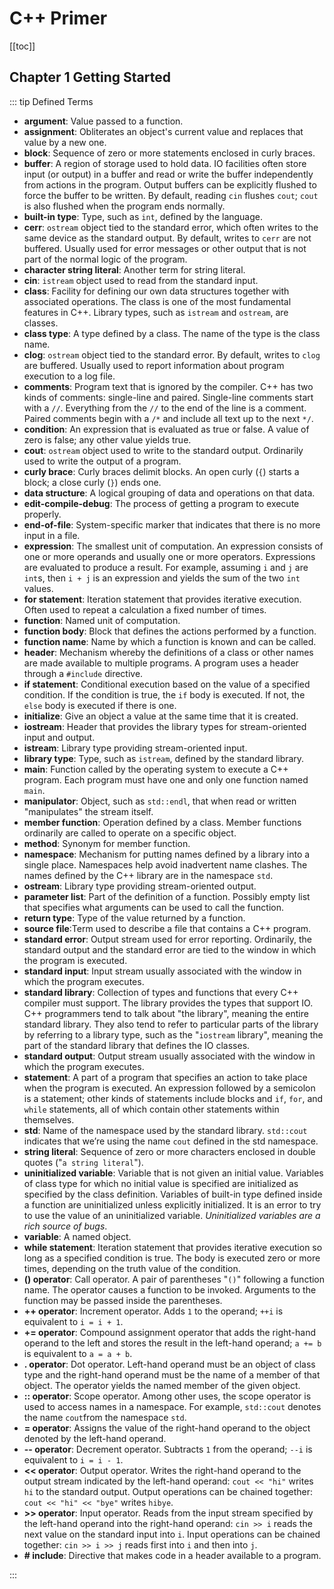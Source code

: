 # C++ Primer

[[toc]]

## Chapter 1 Getting Started

<!-- TODO: Add more contents of CH1 -->

::: tip  Defined Terms

- __argument__: Value passed to a function.
- __assignment__: Obliterates an object's current value and replaces that value by a new one.
- __block__: Sequence of zero or more statements enclosed in curly braces.
- __buffer__: A region of storage used to hold data. IO facilities often store input (or output) in a buffer and read or write the buffer independently from actions in the program. Output buffers can be explicitly flushed to force the buffer to be written. By default, reading `cin` flushes `cout`; `cout` is also flushed when the program ends normally.
- __built-in type__: Type, such as `int`, defined by the language.
- __cerr__: `ostream` object tied to the standard error, which often writes to the same device as the standard output. By default, writes to `cerr` are not buffered. Usually used for error messages or other output that is not part of the normal logic of the program.
- __character string literal__: Another term for string literal.
- __cin__: `istream` object used to read from the standard input.
- __class__: Facility for defining our own data structures together with associated operations. The class is one of the most fundamental features in C++. Library types, such as `istream` and `ostream`, are classes.
- __class type__: A type defined by a class. The name of the type is the class name.
- __clog__: `ostream` object tied to the standard error. By default, writes to `clog` are buffered. Usually used to report information about program execution to a log file.
- __comments__: Program text that is ignored by the compiler. C++ has two kinds of comments: single-line and paired. Single-line comments start with a `//`. Everything from the `//` to the end of the line is a comment. Paired comments begin with a `/*` and include all text up to the next `*/`.
- __condition__: An expression that is evaluated as true or false. A value of zero is false; any other value yields true.
- __cout__: `ostream` object used to write to the standard output. Ordinarily used to write the output of a program.
- __curly brace__: Curly braces delimit blocks. An open curly (`{`) starts a block; a close curly (`}`) ends one.
- __data structure__: A logical grouping of data and operations on that data.
- __edit-compile-debug__: The process of getting a program to execute properly.
- __end-of-file__: System-specific marker that indicates that there is no more input in a file.
- __expression__: The smallest unit of computation. An expression consists of one or more operands and usually one or more operators. Expressions are evaluated to produce a result. For example, assuming `i` and `j` are `int`s, then `i + j` is an expression and yields the sum of the two `int` values.
- __for statement__: Iteration statement that provides iterative execution. Often used to repeat a calculation a fixed number of times.
- __function__: Named unit of computation.
- __function body__: Block that defines the actions performed by a function.
- __function name__: Name by which a function is known and can be called.
- __header__: Mechanism whereby the definitions of a class or other names are made available to multiple programs. A program uses a header through a `#include` directive.
- __if statement__: Conditional execution based on the value of a specified condition. If the condition is true, the `if` body is executed. If not, the `else` body is executed if there is one.
- __initialize__: Give an object a value at the same time that it is created.
- __iostream__: Header that provides the library types for stream-oriented input and output.
- __istream__: Library type providing stream-oriented input.
- __library type__: Type, such as `istream`, defined by the standard library.
- __main__: Function called by the operating system to execute a C++ program. Each program must have one and only one function named `main`.
- __manipulator__: Object, such as `std::endl`, that when read or written "manipulates" the stream itself.
- __member function__: Operation defined by a class. Member functions ordinarily are called to operate on a specific object.
- __method__: Synonym for member function.
- __namespace__: Mechanism for putting names defined by a library into a single place. Namespaces help avoid inadvertent name clashes. The names defined by the C++ library are in the namespace `std`.
- __ostream__: Library type providing stream-oriented output.
- __parameter list__: Part of the definition of a function. Possibly empty list that specifies what arguments can be used to call the function.
- __return type__: Type of the value returned by a function.
- __source file__:Term used to describe a file that contains a C++ program.
- __standard error__: Output stream used for error reporting. Ordinarily, the standard output and the standard error are tied to the window in which the program is executed.
- __standard input__: Input stream usually associated with the window in which the program executes.
- __standard library__: Collection of types and functions that every C++ compiler must support. The library provides the types that support IO. C++ programmers tend to talk about "the library", meaning the entire standard library. They also tend to refer to particular parts of the library by referring to a library type, such as the "`iostream` library", meaning the part of the standard library that defines the IO classes.
- __standard output__: Output stream usually associated with the window in which the program executes.
- __statement__: A part of a program that specifies an action to take place when the program is executed. An expression followed by a semicolon is a statement; other kinds of statements include blocks and `if`, `for`, and `while` statements, all of which contain other statements within themselves.
- __std__: Name of the namespace used by the standard library. `std::cout` indicates that we’re using the name `cout` defined in the std namespace.
- __string literal__: Sequence of zero or more characters enclosed in double quotes ("`a string literal`").
- __uninitialized variable__: Variable that is not given an initial value. Variables of class type for which no initial value is specified are initialized as specified by the class definition. Variables of built-in type defined inside a function are uninitialized unless explicitly initialized. It is an error to try to use the value of an uninitialized variable. _Uninitialized variables are a rich source of bugs_.
- __variable__: A named object.
- __while statement__: Iteration statement that provides iterative execution so long as a specified condition is true. The body is executed zero or more times, depending on the truth value of the condition.
- __() operator__: Call operator. A pair of parentheses "`()`" following a function name. The operator causes a function to be invoked. Arguments to the function may be passed inside the parentheses.
- __++ operator__: Increment operator. Adds `1` to the operand; `++i` is equivalent to `i = i + 1`.
- __+= operator__: Compound assignment operator that adds the right-hand operand to the left and stores the result in the left-hand operand; `a += b` is equivalent to `a = a + b`.
- __. operator__: Dot operator. Left-hand operand must be an object of class type and the right-hand operand must be the name of a member of that object. The operator yields the named member of the given object.
- __:: operator__: Scope operator. Among other uses, the scope operator is used to access names in a namespace. For example, `std::cout` denotes the name `cout`from the namespace `std`.
- __= operator__: Assigns the value of the right-hand operand to the object denoted by the left-hand operand.
- __-- operator__: Decrement operator. Subtracts `1` from the operand; `--i` is equivalent to `i = i - 1`.
- __<< operator__: Output operator. Writes the right-hand operand to the output stream indicated by the left-hand operand: `cout << "hi"` writes `hi` to the standard output. Output operations can be chained together: `cout << "hi" << "bye"` writes  `hibye`.
- __>> operator__: Input operator. Reads from the input stream specified by the left-hand operand into the right-hand operand: `cin >> i` reads the next value on the standard input into `i`. Input operations can be chained together: `cin >> i >> j` reads first into `i` and then into `j`.
- __# include__: Directive that makes code in a header available to a program.

:::
